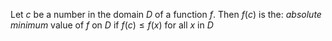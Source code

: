 Let $c$ be a number in the domain $D$ of a function $f$. Then $f(c)$ is the:
*absolute minimum* value of $f$ on $D$ if $f(c) \leq f(x)$ for all $x$ in $D$
